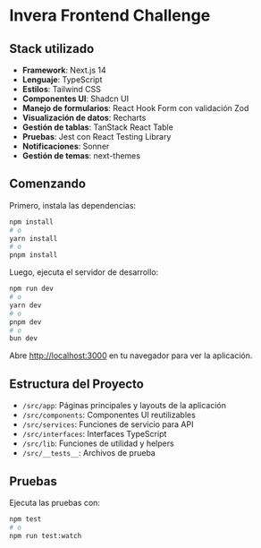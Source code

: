 # Invera Frontend Challenge

## Stack utilizado

- **Framework**: Next.js 14
- **Lenguaje**: TypeScript
- **Estilos**: Tailwind CSS
- **Componentes UI**: Shadcn UI
- **Manejo de formularios**: React Hook Form con validación Zod
- **Visualización de datos**: Recharts
- **Gestión de tablas**: TanStack React Table
- **Pruebas**: Jest con React Testing Library
- **Notificaciones**: Sonner
- **Gestión de temas**: next-themes

## Comenzando

Primero, instala las dependencias:

```bash
npm install
# o
yarn install
# o
pnpm install
```

Luego, ejecuta el servidor de desarrollo:

```bash
npm run dev
# o
yarn dev
# o
pnpm dev
# o
bun dev
```

Abre [http://localhost:3000](http://localhost:3000) en tu navegador para ver la aplicación.

## Estructura del Proyecto

- `/src/app`: Páginas principales y layouts de la aplicación
- `/src/components`: Componentes UI reutilizables
- `/src/services`: Funciones de servicio para API
- `/src/interfaces`: Interfaces TypeScript
- `/src/lib`: Funciones de utilidad y helpers
- `/src/__tests__`: Archivos de prueba

## Pruebas

Ejecuta las pruebas con:

```bash
npm test
# o
npm run test:watch
```
